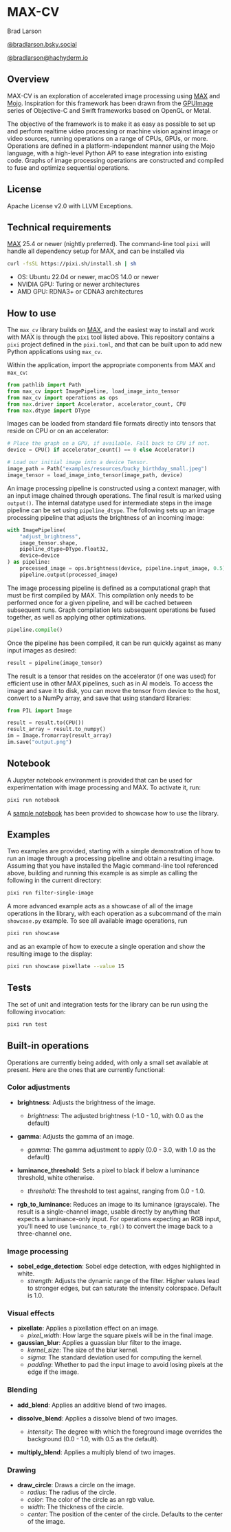 # MAX-CV #

Brad Larson

[@bradlarson.bsky.social](https://bsky.app/profile/bradlarson.bsky.social)

[@bradlarson@hachyderm.io](https://hachyderm.io/@bradlarson)

## Overview ##

MAX-CV is an exploration of accelerated image processing using
[MAX](https://docs.modular.com/max/) and
[Mojo](https://docs.modular.com/mojo/manual/). Inspiration for this framework
has been drawn from the [GPUImage](https://github.com/BradLarson/GPUImage)
series of Objective-C and Swift frameworks based on OpenGL or Metal.

The objective of the framework is to make it as easy as possible to set up and
perform realtime video processing or machine vision against image or video
sources, running operations on a range of CPUs, GPUs, or more. Operations are
defined in a platform-independent manner using the Mojo language, with a
high-level Python API to ease integration into existing code. Graphs of image
processing operations are constructed and compiled to fuse and optimize
sequential operations.

## License ##

Apache License v2.0 with LLVM Exceptions.

## Technical requirements ##

[MAX](https://docs.modular.com/max/) 25.4 or newer (nightly preferred). The
command-line tool `pixi` will handle all dependency setup for MAX, and can be
installed via

```sh
curl -fsSL https://pixi.sh/install.sh | sh
```

- OS: Ubuntu 22.04 or newer, macOS 14.0 or newer
- NVIDIA GPU: Turing or newer architectures
- AMD GPU: RDNA3+ or CDNA3 architectures

## How to use ##

The `max_cv` library builds on [MAX](https://docs.modular.com/max/), and the
easiest way to install and work with MAX is through the `pixi` tool listed
above. This repository contains a `pixi` project defined in the
`pixi.toml`, and that can be built upon to add new Python applications
using `max_cv`.

Within the application, import the appropriate components from MAX and
`max_cv`:

```python
from pathlib import Path
from max_cv import ImagePipeline, load_image_into_tensor
from max_cv import operations as ops
from max.driver import Accelerator, accelerator_count, CPU
from max.dtype import DType
```

Images can be loaded from standard file formats directly into tensors that
reside on CPU or on an accelerator:

```python
# Place the graph on a GPU, if available. Fall back to CPU if not.
device = CPU() if accelerator_count() == 0 else Accelerator()

# Load our initial image into a device Tensor.
image_path = Path("examples/resources/bucky_birthday_small.jpeg")
image_tensor = load_image_into_tensor(image_path, device)
```

An image processing pipeline is constructed using a context manager, with an
input image chained through operations. The final result is marked using
`output()`. The internal datatype used for intermediate steps in the image
pipeline can be set using `pipeline_dtype`. The following sets up an image
processing pipeline that adjusts the brightness of an incoming image:

```python
with ImagePipeline(
    "adjust_brightness",
    image_tensor.shape,
    pipeline_dtype=DType.float32,
    device=device
) as pipeline:
    processed_image = ops.brightness(device, pipeline.input_image, 0.5)
    pipeline.output(processed_image)
```

The image processing pipeline is defined as a computational graph that must be
first compiled by MAX. This compilation only needs to be performed once for a
given pipeline, and will be cached between subsequent runs. Graph compilation
lets subsequent operations be fused together, as well as applying other
optimizations.

```python
pipeline.compile()
```

Once the pipeline has been compiled, it can be run quickly against as many
input images as desired:

```python
result = pipeline(image_tensor)
```

The result is a tensor that resides on the accelerator (if one was used) for
efficient use in other MAX pipelines, such as in AI models. To access the
image and save it to disk, you can move the tensor from device to the host,
convert to a NumPy array, and save that using standard libraries:

```python
from PIL import Image

result = result.to(CPU())
result_array = result.to_numpy()
im = Image.fromarray(result_array)
im.save("output.png")
```

## Notebook ##

A Jupyter notebook environment is provided that can be used for
experimentation with image processing and MAX. To activate it, run:

```sh
pixi run notebook
```

A [sample notebook](examples/filter_single_image.ipynb) has been provided to
showcase how to use the library.

## Examples ##

Two examples are provided, starting with a simple demonstration of how to run
an image through a processing pipeline and obtain a resulting image. Assuming
that you have installed the Magic command-line tool referenced above, building
and running this example is as simple as calling the following in the current
directory:

```sh
pixi run filter-single-image
```

A more advanced example acts as a showcase of all of the image operations in
the library, with each operation as a subcommand of the main `showcase.py`
example. To see all available image operations, run

```sh
pixi run showcase
```

and as an example of how to execute a single operation and show the resulting
image to the display:

```sh
pixi run showcase pixellate --value 15
```

## Tests ##

The set of unit and integration tests for the library can be run using the
following invocation:

```sh
pixi run test
```

## Built-in operations ##

Operations are currently being added, with only a small set available at
present. Here are the ones that are currently functional:

### Color adjustments ###

- **brightness**: Adjusts the brightness of the image.
  - *brightness*: The adjusted brightness (-1.0 - 1.0, with 0.0 as the default)

- **gamma**: Adjusts the gamma of an image.
  - *gamma*: The gamma adjustment to apply (0.0 - 3.0, with 1.0 as the default)

- **luminance_threshold**: Sets a pixel to black if below a luminance
  threshold, white otherwise.
  - *threshold*: The threshold to test against, ranging from 0.0 - 1.0.

- **rgb_to_luminance**: Reduces an image to its luminance (grayscale). The
  result is a single-channel image, usable directly by anything that expects a
  luminance-only input. For operations expecting an RGB input, you'll need to
  use `luminance_to_rgb()` to convert the image back to a three-channel one.

### Image processing ###

- **sobel_edge_detection**: Sobel edge detection, with edges highlighted in white.
  - *strength*: Adjusts the dynamic range of the filter. Higher values lead to
  stronger edges, but can saturate the intensity colorspace. Default is 1.0.

### Visual effects ###

- **pixellate**: Applies a pixellation effect on an image.
  - *pixel_width*: How large the square pixels will be in the final image.
- **gaussian_blur**: Applies a guassian blur filter to the image.
  - *kernel_size*: The size of the blur kernel.
  - *sigma*: The standard deviation used for computing the kernel.
  - *padding*: Whether to pad the input image to avoid losing pixels at the edge if the image.

### Blending ###

- **add_blend**: Applies an additive blend of two images.

- **dissolve_blend**: Applies a dissolve blend of two images.
  - *intensity*: The degree with which the foreground image overrides the
  background (0.0 - 1.0, with 0.5 as the default).

- **multiply_blend**: Applies a multiply blend of two images.

### Drawing ###

- **draw_circle**: Draws a circle on the image.
  - *radius*: The radius of the circle.
  - *color*: The color of the circle as an rgb value.
  - *width*: The thickness of the circle.
  - *center*: The position of the center of the circle. Defaults to the center of the image.
